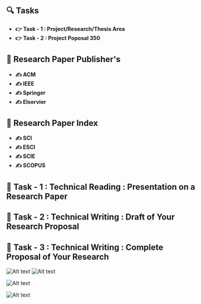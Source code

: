 
## 🔍 Tasks

- **👉 Task - 1 : Project/Research/Thesis Area**
- **👉 Task - 2 : Project Poposal 350**

## 🥶 Research Paper Publisher's

- **✍️ ACM**
- **✍️ IEEE**
- **✍️ Springer**
- **✍️ Elservier**


## 🍂 Research Paper Index

- **✍️ SCI**
- **✍️ ESCI**
- **✍️ SCIE**
- **✍️ SCOPUS**

## 🍂 Task - 1 : Technical Reading : Presentation on a Research Paper

## 🍂 Task - 2 : Technical Writing : Draft of Your Research Proposal

## 🍂 Task - 3 : Technical Writing : Complete Proposal of Your Research


![Alt text](title1-1.jpg)
![Alt text](title2-1.jpg)

![Alt text](Introduction-1.jpg)

![Alt text](<Literature Review-1.jpg>)


